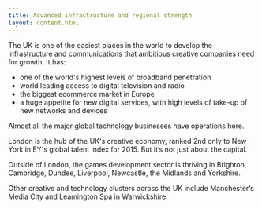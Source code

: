 ```yaml
---
title: Advanced infrastructure and regional strength
layout: content.html
---
```


The UK is one of the easiest places in the world to develop the infrastructure and communications that ambitious creative companies need for growth.  It has:
*	one of the world's highest levels of broadband penetration
*	world leading access to digital television and radio
*	the biggest  ecommerce market in Europe 
*	a huge appetite for new digital services, with high levels of take-up of new networks and devices

Almost all the major global technology businesses have operations here.

London is the hub of the UK's creative economy, ranked 2nd only to New York in EY's global talent index for 2015. But it’s not just about the capital.

Outside of London, the games development sector is thriving in Brighton, Cambridge, Dundee, Liverpool, Newcastle, the Midlands and Yorkshire. 

Other creative and technology clusters across the UK include Manchester’s Media City and  Leamington Spa in Warwickshire.